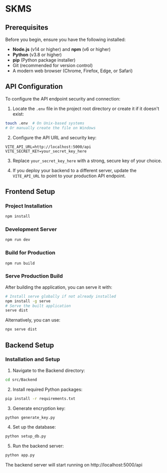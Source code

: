 # SKMS

## Prerequisites

Before you begin, ensure you have the following installed:

- **Node.js** (v14 or higher) and **npm** (v6 or higher)
- **Python** (v3.8 or higher)
- **pip** (Python package installer)
- Git (recommended for version control)
- A modern web browser (Chrome, Firefox, Edge, or Safari)

## API Configuration

To configure the API endpoint security and connection:

1. Locate the `.env` file in the project root directory or create it if it doesn't exist:

```sh
touch .env  # On Unix-based systems
# Or manually create the file on Windows
```

2. Configure the API URL and security key:

```properties
VITE_API_URL=http://localhost:5000/api
VITE_SECRET_KEY=your_secret_key_here
```

3. Replace `your_secret_key_here` with a strong, secure key of your choice.

4. If you deploy your backend to a different server, update the `VITE_API_URL` to point to your production API endpoint.

## Frontend Setup

### Project Installation

```sh
npm install
```

### Development Server

```sh
npm run dev
```

### Build for Production

```sh
npm run build
```

### Serve Production Build

After building the application, you can serve it with:

```sh
# Install serve globally if not already installed
npm install -g serve
# Serve the built application
serve dist
```

Alternatively, you can use:

```sh
npx serve dist
```

## Backend Setup

### Installation and Setup

1. Navigate to the Backend directory:

```sh
cd src/Backend
```

2. Install required Python packages:

```sh
pip install -r requirements.txt
```

3. Generate encryption key:

```sh
python generate_key.py
```

4. Set up the database:

```sh
python setup_db.py
```

5. Run the backend server:

```sh
python app.py
```

The backend server will start running on http://localhost:5000/api
